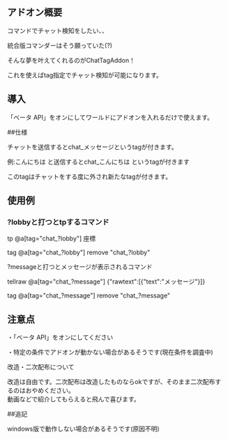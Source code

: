 ## アドオン概要
  
コマンドでチャット検知をしたい、、    
   
統合版コマンダーはそう願っていた(?)    
  
そんな夢を叶えてくれるのがChatTagAddon！  
  
これを使えばtag指定でチャット検知が可能になります。  
  
## 導入
  
「ベータ API」をオンにしてワールドにアドオンを入れるだけで使えます。  
  
##仕様
  
チャットを送信するとchat_メッセージというtagが付きます。  
  
例:こんにちは と送信するとchat_こんにちは というtagが付きます  
  
このtagはチャットをする度に外され新たなtagが付きます。  
  
## 使用例
  
### ?lobbyと打つとtpするコマンド  

tp @a[tag="chat_?lobby"] 座標  

tag @a[tag="chat_?lobby"] remove "chat_?lobby"  
  
?messageと打つとメッセージが表示されるコマンド  
  
tellraw @a[tag="chat_?message"] {"rawtext":[{"text":"メッセージ"}]}  
  
tag @a[tag="chat_?message"] remove "chat_?message"  
  
## 注意点
  
・「ベータ API」をオンにしてください  
  
・特定の条件でアドオンが動かない場合があるそうです(現在条件を調査中)  
  
改造・二次配布について  
  
改造は自由です。二次配布は改造したものならokですが、そのまま二次配布するのはおやめください。  
動画などで紹介してもらえると飛んで喜びます。  

##追記
  
windows版で動作しない場合があるそうです(原因不明)  
